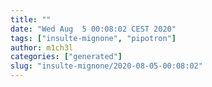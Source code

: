 ```yaml
---
title: ""
date: "Wed Aug  5 00:08:02 CEST 2020"
tags: ["insulte-mignone", "pipotron"]
author: m1ch3l
categories: ["generated"]
slug: "insulte-mignone/2020-08-05-00:08:02"
---
```



